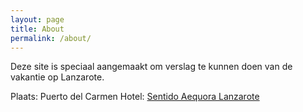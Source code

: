 ```yaml
---
layout: page
title: About
permalink: /about/
---
```


Deze site is speciaal aangemaakt om verslag te kunnen doen van de vakantie op Lanzarote.

Plaats: Puerto del Carmen
Hotel: [Sentido Aequora Lanzarote](https://www.sentidohotels.com/en/hotels/sentido-aequora-lanzarote)
